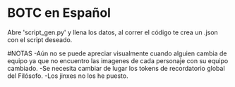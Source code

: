  # BOTC en Español 
 Abre 'script_gen.py' y llena los datos, al correr el código te crea un .json con el script deseado.

 #NOTAS
 -Aún no se puede apreciar visualmente cuando alguien cambia de equipo ya que no encuentro las imagenes de cada personaje con su equipo cambiado.
 -Se necesita cambiar de lugar los tokens de recordatorio global del Filósofo.
 -Los jinxes no los he puesto.
